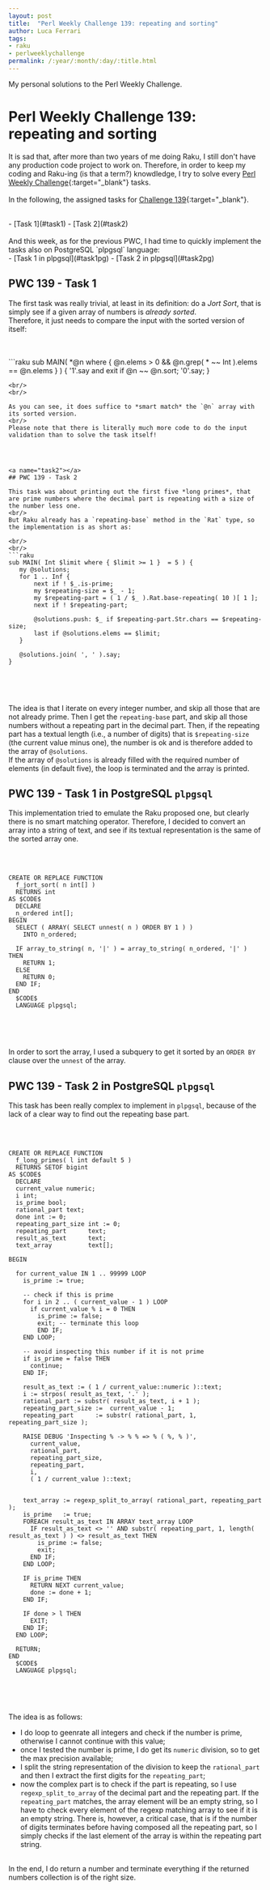 ```yaml
---
layout: post
title:  "Perl Weekly Challenge 139: repeating and sorting"
author: Luca Ferrari
tags:
- raku
- perlweeklychallenge
permalink: /:year/:month/:day/:title.html
---
```

My personal solutions to the Perl Weekly Challenge.

# Perl Weekly Challenge 139: repeating and sorting

It is sad that, after more than two years of me doing Raku, I still don't have any production code project to work on.
Therefore, in order to keep my coding and Raku-ing (is that a term?) knowdledge, I try to solve every  [Perl Weekly Challenge](https://perlweeklychallenge.org/){:target="_blank"} tasks.
<br/>
<br/>
In the following, the assigned tasks for [Challenge 139](https://perlweeklychallenge.org/blog/perl-weekly-challenge-0139/){:target="_blank"}.

<br/>
- [Task 1](#task1)
- [Task 2](#task2)


<br/>
<br/>
And this week, as for the previous PWC, I had time to quickly implement the tasks also on PostgreSQL `plpgsql` language:
<br/>
- [Task 1 in plpgsql](#task1pg)
- [Task 2 in plpgsql](#task2pg)





<a name="task1"></a>
## PWC 139 - Task 1

The first task was really trivial, at least in its definition: do a *Jort Sort*, that is simply see if a given array of numbers is *already sorted*.
<br/>
Therefore, it just needs to compare the input with the sorted version of itself:

<br/>
<br/>
```raku
sub MAIN(  *@n where { @n.elems > 0  && @n.grep( * ~~ Int ).elems == @n.elems } ) {
    '1'.say and exit if @n ~~ @n.sort;
    '0'.say;
}

 ``` 
<br/>
<br/>

As you can see, it does suffice to *smart match* the `@n` array with its sorted version.
<br/>
Please note that there is literally much more code to do the input validation than to solve the task itself!




<a name="task2"></a>
## PWC 139 - Task 2

This task was about printing out the first five *long primes*, that are prime numbers where the decimal part is repeating with a size of the number less one.
<br/>
But Raku already has a `repeating-base` method in the `Rat` type, so the implementation is as short as:

<br/>
<br/>
```raku
sub MAIN( Int $limit where { $limit >= 1 }  = 5 ) {
    my @solutions;
    for 1 .. Inf {
        next if ! $_.is-prime;
        my $repeating-size = $_ - 1;
        my $repeating-part = ( 1 / $_ ).Rat.base-repeating( 10 )[ 1 ];
        next if ! $repeating-part;

        @solutions.push: $_ if $repeating-part.Str.chars == $repeating-size;
        last if @solutions.elems == $limit;
    }

    @solutions.join( ', ' ).say;
}


```
<br/>
<br/>

The idea is that I iterate on every integer number, and skip all those that are not already prime.
Then I get the `repeating-base` part, and skip all those numbers without a repeating part in the decimal part.
Then, if the repeating part has a textual length (i.e., a number of digits) that is `$repeating-size` (the current value minus one), the number is ok and is therefore added to the array of `@solutions`.
<br/>
If the array of `@solutions` is already filled with the required number of elements (in default five), the loop is terminated and the array is printed.





<a name="task1pg"></a>
## PWC 139 - Task 1 in PostgreSQL `plpgsql`

This implementation tried to emulate the Raku proposed one, but clearly there is no smart matching operator.
Therefore, I decided to convert an array into a string of text, and see if its textual representation is the same of the sorted array one.

<br/>
<br/>

``` plpgsql
CREATE OR REPLACE FUNCTION
  f_jort_sort( n int[] )
  RETURNS int
AS $CODE$
  DECLARE
  n_ordered int[];
BEGIN
  SELECT ( ARRAY( SELECT unnest( n ) ORDER BY 1 ) )
    INTO n_ordered;

  IF array_to_string( n, '|' ) = array_to_string( n_ordered, '|' ) THEN
    RETURN 1;
  ELSE
    RETURN 0;
  END IF;
END
  $CODE$
  LANGUAGE plpgsql;
                   
```
<br/>
<br/>

In order to sort the array, I used a subquery to get it sorted by an `ORDER BY` clause over the `unnest` of the array.

<a name="task2pg"></a>
## PWC 139 - Task 2 in PostgreSQL `plpgsql`

This task has been really complex to implement in `plpgsql`, because of the lack of a clear way to find out the repeating base part.

<br/>
<br/>

``` plpgsql
CREATE OR REPLACE FUNCTION
  f_long_primes( l int default 5 )
  RETURNS SETOF bigint
AS $CODE$
  DECLARE
  current_value numeric;
  i int;
  is_prime bool;
  rational_part text;
  done int := 0;
  repeating_part_size int := 0;
  repeating_part      text;
  result_as_text      text;
  text_array          text[];

BEGIN

  for current_value IN 1 .. 99999 LOOP
    is_prime := true;

    -- check if this is prime
    for i in 2 .. ( current_value - 1 ) LOOP
      if current_value % i = 0 THEN
        is_prime := false;
        exit; -- terminate this loop
        END IF;
    END LOOP;

    -- avoid inspecting this number if it is not prime
    if is_prime = false THEN
      continue;
    END IF;

    result_as_text := ( 1 / current_value::numeric )::text;
    i := strpos( result_as_text, '.' );
    rational_part := substr( result_as_text, i + 1 );
    repeating_part_size :=  current_value - 1;
    repeating_part      := substr( rational_part, 1, repeating_part_size );

    RAISE DEBUG 'Inspecting % -> % % => % ( %, % )',
      current_value,
      rational_part,
      repeating_part_size,
      repeating_part,
      i,
      ( 1 / current_value )::text;


    text_array := regexp_split_to_array( rational_part, repeating_part  );
    is_prime   := true;
    FOREACH result_as_text IN ARRAY text_array LOOP
      IF result_as_text <> '' AND substr( repeating_part, 1, length( result_as_text ) ) <> result_as_text THEN
        is_prime := false;
        exit;
      END IF;
    END LOOP;

    IF is_prime THEN
      RETURN NEXT current_value;
      done := done + 1;
    END IF;

    IF done > l THEN
      EXIT;
    END IF;
  END LOOP;

  RETURN;
END
  $CODE$
  LANGUAGE plpgsql;
                                                                         

```
<br/>
<br/>


The idea is as follows:
- I do loop to geenrate all integers and check if the number is prime, otherwise I cannot continue with this value;
- once I tested the number is prime, I do get its `numeric` division, so to get the max precision available;
- I split the string representation of the division to keep the `rational_part` and then I extract the first digits for the `repeating_part`;
- now the complex part is to check if the part is repeating, so I use `regexp_split_to_array` of the decimal part and the repeating part. If the `repeating_part` matches, the array element will be an empty string, so I have to check every element of the regexp matching array to see if it is an empty string. There is, however, a critical case, that is if the number of digits terminates before having composed all the repeating part, so I simply checks if the last element of the array is  within the repeating part string.
<br/>
In the end, I do return a number and terminate everything if the returned numbers collection is of the right size.
